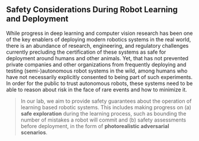 ## **Safety Considerations During Robot Learning and Deployment**

While progress in deep learning and computer vision research has been one of the key enablers of deploying
modern robotics systems in the real world, there is an abundance of research, engineering, and regulatory
challenges currently precluding the certification of these systems as safe for deployment around humans
and other animals. Yet, that has not prevented private companies and other organizations from frequently
deploying and testing (semi-)autonomous robot systems in the wild, among humans who have not necessarily
explicitly consented to being part of such experiments. In order for the public to trust autonomous robots,
these systems need to be able to reason about risk in the face of rare events and how to minimize it. 



>
> 
> In our lab, we aim to provide safety guarantees about the operation of learning based robotic systems.
> This includes making progress on (a) **safe exploration** during the learning process, such as bounding the number
> of mistakes a robot will commit and (b) safety assessments before deployment, in the form of **photorealistic adversarial scenarios**.
>
>

